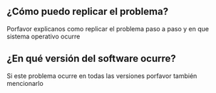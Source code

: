## ¿Cómo puedo replicar el problema?

  Porfavor explicanos como replicar el problema paso a paso y en que sistema operativo ocurre

## ¿En qué versión del software ocurre?

  Si este problema ocurre en todas las versiones porfavor también mencionarlo

